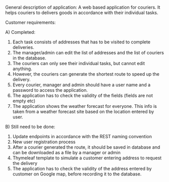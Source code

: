 General description of application: A web based application for couriers. It helps couriers to delivers goods in accordance with their individual tasks.

Customer requirements:

A) Completed:
1) Each task consists of addresses that has to be visited to complete deliveries.
2) The manager/admin can edit the list of addresses and the list of couriers in the database.
3) The couriers can only see their individual tasks, but cannot edit anything. 
4) However, the couriers can generate the shortest route to speed up the delivery.
5) Every courier, manager and admin should have a user name and a password to access the application.
6) The application has to check the validity of the fields (fields are not empty etc)
7) The application shows the weather forecast for everyone. This info is taken from a weather forecast site based on the location entered by user.

B) Still need to be done:
1) Update endpoints in accordance with the REST naming convention
2) New user registration process
3) After a courier generated the route, it should be saved in database and can be downloaded as a file by a manager or admin
4) Thymeleaf template to simulate a customer entering address to request the delivery
5) The application has to check the validity of the address entered by customer on Google map, before recording it to the database.
